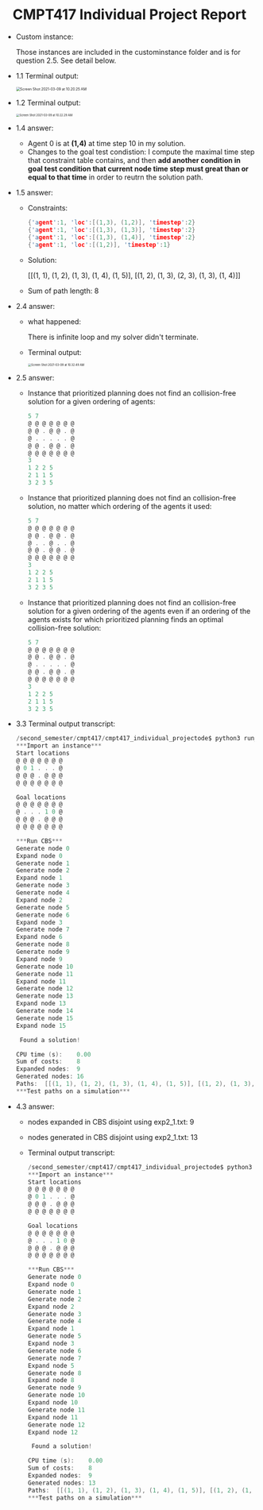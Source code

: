 # <center>CMPT417 Individual Project Report<center/>

- Custom instance:

  Those instances are included in the custominstance folder and is for question 2.5. See detail below.

- 1.1 Terminal output:

  <img src="/Users/sakazuho/Desktop/大四/second_semester/cmpt417/cmpt417_individual_project/report/Screen Shot 2021-03-09 at 10.20.25 AM.png" alt="Screen Shot 2021-03-09 at 10.20.25 AM" style="zoom:50%;" />









- 1.2 Terminal output:

  <img src="/Users/sakazuho/Desktop/大四/second_semester/cmpt417/cmpt417_individual_project/report/Screen Shot 2021-03-09 at 10.22.29 AM.png" alt="Screen Shot 2021-03-09 at 10.22.29 AM" style="zoom:40%;" />

- 1.4 answer:

  - Agent 0 is at **(1,4)** at time step 10 in my solution.
  - Changes to the goal test condistion:
    I compute the maximal time step that constraint table contains, and then **add 
    another condition in goal test condition that current node time step must great than or equal to that time** in order to reutrn the solution path.

- 1.5 answer:

  - Constraints:

    ```C
    {'agent':1, 'loc':[(1,3), (1,2)], 'timestep':2}
    {'agent':1, 'loc':[(1,3), (1,3)], 'timestep':2}
    {'agent':1, 'loc':[(1,3), (1,4)], 'timestep':2}
    {'agent':1, 'loc':[(1,2)], 'timestep':1}
    ```

  - Solution:

    [[(1, 1), (1, 2), (1, 3), (1, 4), (1, 5)], [(1, 2), (1, 3), (2, 3), (1, 3), (1, 4)]]

  - Sum of path length: 8

- 2.4 answer:

  - what happened:

    There is infinite loop and my solver didn't terminate. 

  - Terminal output:

    <img src="/Users/sakazuho/Desktop/大四/second_semester/cmpt417/cmpt417_individual_project/report/Screen Shot 2021-03-09 at 10.32.49 AM.png" alt="Screen Shot 2021-03-09 at 10.32.49 AM" style="zoom:40%;" />

- 2.5 answer:

  - Instance that prioritized planning does not find an collision-free solution for a given ordering of agents:

    ```C
    5 7
    @ @ @ @ @ @ @
    @ @ . @ @ . @
    @ . . . . . @
    @ @ . @ @ . @
    @ @ @ @ @ @ @
    3
    1 2 2 5
    2 1 1 5
    3 2 3 5
    ```

    

  - Instance that prioritized planning does not find an collision-free solution, no matter which ordering of the agents it used:

    ```c
    5 7
    @ @ @ @ @ @ @
    @ @ . @ @ . @
    @ . . @ . . @
    @ @ . @ @ . @
    @ @ @ @ @ @ @
    3
    1 2 2 5
    2 1 1 5
    3 2 3 5
    ```

    

  - Instance that prioritized planning does not find an collision-free solution for a given ordering of the agents even if an ordering of the agents exists for which prioritized planning finds an optimal collision-free solution:

    ```C
    5 7
    @ @ @ @ @ @ @
    @ @ . @ @ . @
    @ . . . . . @
    @ @ . @ @ . @
    @ @ @ @ @ @ @
    3
    1 2 2 5
    2 1 1 5
    3 2 3 5
    ```

- 3.3 Terminal output transcript:

  ```c
  /second_semester/cmpt417/cmpt417_individual_projectode$ python3 run_experiments.py --instance instances/exp2_1.txt --solver CBS
  ***Import an instance***
  Start locations
  @ @ @ @ @ @ @ 
  @ 0 1 . . . @ 
  @ @ @ . @ @ @ 
  @ @ @ @ @ @ @ 
  
  Goal locations
  @ @ @ @ @ @ @ 
  @ . . . 1 0 @ 
  @ @ @ . @ @ @ 
  @ @ @ @ @ @ @ 
  
  ***Run CBS***
  Generate node 0
  Expand node 0
  Generate node 1
  Generate node 2
  Expand node 1
  Generate node 3
  Generate node 4
  Expand node 2
  Generate node 5
  Generate node 6
  Expand node 3
  Generate node 7
  Expand node 6
  Generate node 8
  Generate node 9
  Expand node 9
  Generate node 10
  Generate node 11
  Expand node 11
  Generate node 12
  Generate node 13
  Expand node 13
  Generate node 14
  Generate node 15
  Expand node 15
  
   Found a solution! 
  
  CPU time (s):    0.00
  Sum of costs:    8
  Expanded nodes:  9
  Generated nodes: 16
  Paths:  [[(1, 1), (1, 2), (1, 3), (1, 4), (1, 5)], [(1, 2), (1, 3), (2, 3), (1, 3), (1, 4)]]
  ***Test paths on a simulation***
  ```

- 4.3 answer:

  - nodes expanded in CBS disjoint using exp2_1.txt: 9
  - nodes generated in CBS disjoint using exp2_1.txt: 13

  - Terminal output transcript:

    ```C
    /second_semester/cmpt417/cmpt417_individual_projectode$ python3 run_experiments.py --instance instances/exp2_1.txt --solver CBS --disjoint
    ***Import an instance***
    Start locations
    @ @ @ @ @ @ @ 
    @ 0 1 . . . @ 
    @ @ @ . @ @ @ 
    @ @ @ @ @ @ @ 
    
    Goal locations
    @ @ @ @ @ @ @ 
    @ . . . 1 0 @ 
    @ @ @ . @ @ @ 
    @ @ @ @ @ @ @ 
    
    ***Run CBS***
    Generate node 0
    Expand node 0
    Generate node 1
    Generate node 2
    Expand node 2
    Generate node 3
    Generate node 4
    Expand node 1
    Generate node 5
    Expand node 3
    Generate node 6
    Generate node 7
    Expand node 5
    Generate node 8
    Expand node 8
    Generate node 9
    Generate node 10
    Expand node 10
    Generate node 11
    Expand node 11
    Generate node 12
    Expand node 12
    
     Found a solution! 
    
    CPU time (s):    0.00
    Sum of costs:    8
    Expanded nodes:  9
    Generated nodes: 13
    Paths:  [[(1, 1), (1, 2), (1, 3), (1, 4), (1, 5)], [(1, 2), (1, 3), (2, 3), (1, 3), (1, 4)]]
    ***Test paths on a simulation***
    ```

    

